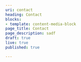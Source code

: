 ```yaml
---
uri: contact
heading: Contact
blocks:
- template: content-media-block
page_title: Contact
page_description: sadf
draft: true
live: true
published: true

---
```

